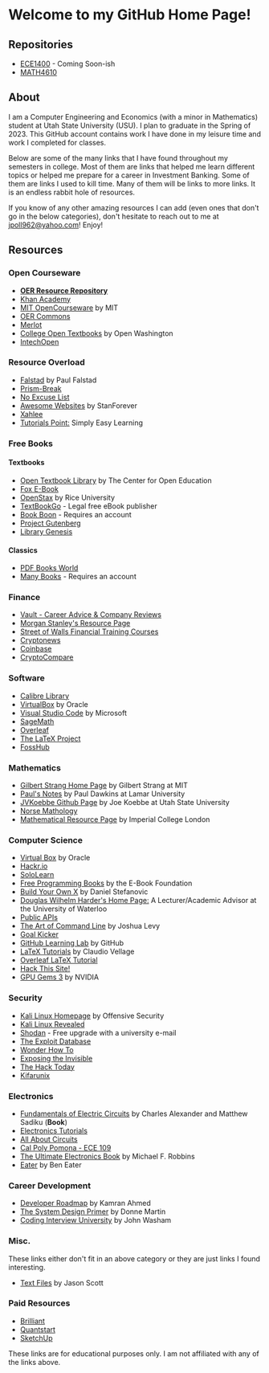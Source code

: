 # Welcome to my GitHub Home Page!

## Repositories
* [ECE1400](https://github.com/jpoll962/ECE1400) - Coming Soon-ish
* [MATH4610](https://jpoll962.github.io/math4610.md)

## About
I am a Computer Engineering and Economics (with a minor in Mathematics) student at Utah State University (USU). I plan to graduate in the Spring of 2023.
This GitHub account contains work I have done in my leisure time and work I completed for classes.

Below are some of the many links that I have found throughout my semesters in college.
Most of them are links that helped me learn different topics or helped me prepare for a career in Investment Banking. Some of them
are links I used to kill time. Many of them will be links to more links. It is an endless rabbit hole of resources.

If you know of any other amazing resources I can add (even ones that don't go in the below categories), don't hesitate to reach out to me at jpoll962@yahoo.com! Enjoy!

## Resources

### Open Courseware
* [**OER Resource Repository**](https://start.me/p/QRDO7R/find-oer)
* [Khan Academy](https://www.khanacademy.org/)
* [MIT OpenCourseware](https://ocw.mit.edu) by MIT
* [OER Commons](https://www.oercommons.org/)
* [Merlot](https://www.merlot.org/merlot/)
* [College Open Textbooks](https://www.openwa.org/college-open-textbooks-page/) by Open Washington
* [IntechOpen](https://www.intechopen.com/)

### Resource Overload
* [Falstad](https://www.falstad.com/) by Paul Falstad
* [Prism-Break](https://prism-break.org/en/)
* [No Excuse List](http://noexcuselist.com/)
* [Awesome Websites](https://github.com/StanForever/awesome-websites) by StanForever
* [Xahlee](http://xahlee.info/)
* [Tutorials Point:](https://www.tutorialspoint.com/index.htm) Simply Easy Learning

### Free Books
#### Textbooks
* [Open Textbook Library](https://open.umn.edu/opentextbooks/) by The Center for Open Education
* [Fox E-Book](https://www.foxebook.net)
* [OpenStax](https://openstax.org/) by Rice University
* [TextBookGo](http://textbookgo.com/) - Legal free eBook publisher
* [Book Boon](https://bookboon.com/) - Requires an account
* [Project Gutenberg](http://www.gutenberg.org/)
* [Library Genesis](https://libgen.is/)

#### Classics
* [PDF Books World](https://www.pdfbooksworld.com/)
* [Many Books](https://manybooks.net/) - Requires an account

### Finance
* [Vault - Career Advice & Company Reviews](https://www.vault.com/)
* [Morgan Stanley's Resource Page](https://www.morgansanley.com/people-opportunities/students-graduates/resources/)
* [Street of Walls Financial Training Courses](http://www.streetofwalls.com/finance-training-courses/)
* [Cryptonews](https://www.cryptonews.com/)
* [Coinbase](https://www.coinbase.com/)
* [CryptoCompare](https://www.cryptocompare.com/)

### Software
* [Calibre Library](https://calibre-ebook.com/)
* [VirtualBox](https://www.virtualbox.org/) by Oracle
* [Visual Studio Code](https://code.visualstudio.com/) by Microsoft
* [SageMath](https://www.sagemath.org/index.html)
* [Overleaf](https://www.overleaf.com/)
* [The LaTeX Project](https://www.latex-project.org/)
* [FossHub](https://www.fosshub.com/)

### Mathematics
* [Gilbert Strang Home Page](http://www-math.mit.edu/~gs/) by Gilbert Strang at MIT
* [Paul's Notes](https://tutorial.math.lamar.edu/) by Paul Dawkins at Lamar University
* [JVKoebbe Github Page](https://jvkoebbe.github.io/) by Joe Koebbe at Utah State University
* [Norse Mathology](https://www.norsemathology.org/wiki/index.php?title=Main_Page)
* [Mathematical Resource Page](http://wwwf.imperial.ac.uk/metric/metric_public/index.html) by Imperial College London

### Computer Science
* [Virtual Box](https://www.virtualbox.org/) by Oracle
* [Hackr.io](https://hackr.io/)
* [SoloLearn](https://www.sololearn.com/Courses/)
* [Free Programming Books](https://ebookfoundation.github.io/free-programming-books/free-programming-books.html) by the E-Book Foundation
* [Build Your Own X](https://github.com/danistefanovic/build-your-own-x) by Daniel Stefanovic
* [Douglas Wilhelm Harder's Home Page:](https://ece.uwaterloo.ca/~dwharder/) A Lecturer/Academic Advisor at the University of Waterloo
* [Public APIs](https://github.com/public-apis/public-apis)
* [The Art of Command Line](https://github.com/jlevy/the-art-of-command-line) by Joshua Levy
* [Goal Kicker](https://goalkicker.com/)
* [GitHub Learning Lab](https://lab.github.com/) by GitHub
* [LaTeX Tutorials](https://www.latex-tutorial.com/) by Claudio Vellage
* [Overleaf LaTeX Tutorial](https://www.overleaf.com/learn/latex/Learn_LaTeX_in_30_minutes)
* [Hack This Site!](https://www.hackthissite.org/pages/index/index.php)
* [GPU Gems 3](https://developer.nvidia.com/gpugems/gpugems3/contributors) by NVIDIA

### Security
* [Kali Linux Homepage](https://www.kali.org/) by Offensive Security
* [Kali Linux Revealed](https://kali.training/lessons/introduction/)
* [Shodan](https://www.shodan.io/) - Free upgrade with a university e-mail
* [The Exploit Database](https://www.exploit-db.com/)
* [Wonder How To](https://www.wonderhowto.com/)
* [Exposing the Invisible](https://exposingtheinvisible.org/)
* [The Hack Today](https://www.thehacktoday.com/)
* [Kifarunix](https://kifarunix.com/)

### Electronics
* [Fundamentals of Electric Circuits](http://hafizzaheer.pbworks.com/w/file/fetch/85918240/Fundamentals%20of%20Electric%20Circuits%20(5th%20Ed)(gnv64).pdf) by Charles Alexander and Matthew Sadiku (**Book**)
* [Electronics Tutorials](https://www.electronics-tutorials.ws/)
* [All About Circuits](https://www.allaboutcircuits.com/)
* [Cal Poly Pomona - ECE 109](https://www.cpp.edu/~elab/index.html)
* [The Ultimate Electronics Book](https://ultimateelectronicsbook.com/) by Michael F. Robbins
* [Eater](https://eater.net/) by Ben Eater

### Career Development
* [Developer Roadmap](https://github.com/kamranahmedse/developer-roadmap) by Kamran Ahmed
* [The System Design Primer](https://github.com/donnemartin/system-design-primer) by Donne Martin
* [Coding Interview University](https://github.com/jwasham/coding-interview-university) by John Washam

### Misc.
These links either don't fit in an above category or they are just links I found interesting.  

* [Text Files](http://textfiles.com/) by Jason Scott

### Paid Resources
* [Brilliant](https://brilliant.org/)
* [Quantstart](https://www.quantstart.com/)
* [SketchUp](https://www.sketchup.com/)
  
These links are for educational purposes only. I am not affiliated with any of the links above.
